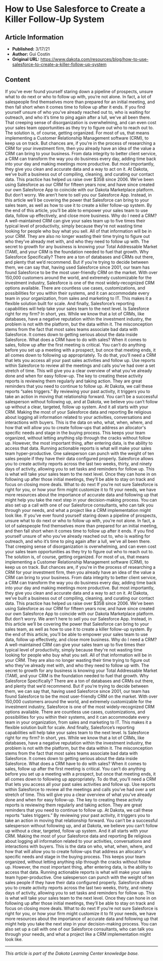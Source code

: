 # How to Use Salesforce to Create a Killer Follow-Up System

## Article Information
- **Published:** 3/17/21
- **Author:** Gui Costin
- **Original URL:** https://www.dakota.com/resources/blog/how-to-use-salesforce-to-create-a-killer-follow-up-system

## Content

If you’ve ever found yourself staring down a pipeline of prospects, unsure what to do next or who to follow up with, you’re not alone. In fact, a lot of salespeople find themselves more than prepared for an initial meeting, and then fall short when it comes time to follow up after it ends. If you find yourself unsure of who you’ve already reached out to, who is waiting for outreach, and who it’s time to ping again after a lull, we've all been there. That creeping sense of disorganization is overwhelming, and can even cost your sales team opportunities as they try to figure out who to reach out to. The solution is, of course, getting organized. For most of us, that means implementing a Customer Relationship Management software (CRM), to keep us on track. But chances are, if you're in the process of researching a CRM for your investment firm, then you already have an idea of the value a CRM can bring to your business. From data integrity to better client service, a CRM can transform the way you do business every day, adding time back into your day and making meetings more productive. But most importantly, they give you clean and accurate data and a way to act on it. At Dakota, we’ve built a business out of compiling, cleaning, and curating our contact data. This practice has helped us raise over $35B since 2006. We’ve been using Salesforce as our CRM for fifteen years now, and have since created our own Salesforce App to coincide with our Dakota Marketplace platform. But don’t worry. We aren’t here to sell you our Salesforce App. Instead, in this article we’ll be covering the power that Salesforce can bring to your sales team, as well as how to use it to create a killer follow-up system. By the end of this article, you’ll be able to empower your sales team to use data, follow up effectively, and close more business. Why do I need a CRM? A well-maintained CRM can give your sales team up to five times their typical level of productivity, simply because they're not wasting time looking for people who buy what you sell. All of that information will be in your CRM. They are also no longer wasting their time trying to figure out who they’ve already met with, and who they need to follow up with. The secret to growth for any business is knowing your Total Addressable Market (TAM), and your CRM is the foundation needed to fuel that growth. Why Salesforce Specifically? There are a ton of databases and CRMs out there, and plenty that we’d recommend. But if you’re trying to decide between them, we can say that, having used Salesforce since 2001, our team has found Salesforce to be the most user-friendly CRM on the market. With over 150,000 customers around the world, and extremely customizable for the investment industry, Salesforce is one of the most widely-recognized CRM options available. There are countless use cases, customizations, and possibilities for you within their systems, and it can accommodate every team in your organization, from sales and marketing to IT. This makes it a flexible solution built for scale. And finally, Salesforce’s reporting capabilities will help take your sales team to the next level. Is Salesforce right for my firm? In short, yes. While we know that a lot of CRMs, like databases, have a negative reputation within the investment industry, the problem is not with the platform, but the data within it. The misconception stems from the fact that most sales teams associate bad data with Salesforce. It comes down to getting serious about the data inside Salesforce. What does a CRM have to do with sales? When it comes to sales, follow up after the first meeting is critical. You can’t do anything before you set up a meeting with a prospect, but once that meeting ends, it all comes down to following up appropriately. To do that, you’ll need a CRM that lets you access all your past sales activities and follow up. Use reports within Salesforce to review all the meetings and calls you’ve had over a set stretch of time. This will give you a clear overview of what you’ve already done and when for easy follow-up. The key to creating these activity reports is reviewing them regularly and taking action. They are great reminders that you need to continue to follow up. At Dakota, we call these reports “sales triggers.” By reviewing your past activity, it triggers you to take an action in moving that relationship forward. You can’t be a successful salesperson without following up, and at Dakota, we believe you can’t follow up without a clear, targeted, follow up system. And it all starts with your CRM. Making the most of your Salesforce data and reporting Be religious about logging all information related to your activities, conversations and interactions with buyers. This is the data on who, what, when, where, and how that will allow you to create follow-ups that address an allocator's specific needs and stage in the buying process. This keeps your team organized, without letting anything slip through the cracks without follow up. However, the most important thing, after entering data, is the ability to access that data. Running actionable reports is what will make your sales team hyper-productive. One salesperson can punch with the weight of ten sales people if they have their data configured properly. Salesforce allows you to create activity reports across the last two weeks, thirty, and ninety days of activity, allowing you to set tasks and reminders for follow up. This is what will take your sales team to the next level. Once they can hone in on following up after those initial meetings, they’ll be able to stay on track and focus on closing more deals. What to do next If you’re not sure Salesforce is right for you, or how your firm might customize it to fit your needs, we have more resources about the importance of accurate data and following up that might help you take the next step in your decision-making process. You can also set up a call with one of our Salesforce consultants, who can talk you through your needs, and what a project like a CRM implementation might look like. If you’ve ever found yourself staring down a pipeline of prospects, unsure what to do next or who to follow up with, you’re not alone. In fact, a lot of salespeople find themselves more than prepared for an initial meeting, and then fall short when it comes time to follow up after it ends. If you find yourself unsure of who you’ve already reached out to, who is waiting for outreach, and who it’s time to ping again after a lull, we've all been there. That creeping sense of disorganization is overwhelming, and can even cost your sales team opportunities as they try to figure out who to reach out to. The solution is, of course, getting organized. For most of us, that means implementing a Customer Relationship Management software (CRM), to keep us on track. But chances are, if you're in the process of researching a CRM for your investment firm, then you already have an idea of the value a CRM can bring to your business. From data integrity to better client service, a CRM can transform the way you do business every day, adding time back into your day and making meetings more productive. But most importantly, they give you clean and accurate data and a way to act on it. At Dakota, we’ve built a business out of compiling, cleaning, and curating our contact data. This practice has helped us raise over $35B since 2006. We’ve been using Salesforce as our CRM for fifteen years now, and have since created our own Salesforce App to coincide with our Dakota Marketplace platform. But don’t worry. We aren’t here to sell you our Salesforce App. Instead, in this article we’ll be covering the power that Salesforce can bring to your sales team, as well as how to use it to create a killer follow-up system. By the end of this article, you’ll be able to empower your sales team to use data, follow up effectively, and close more business. Why do I need a CRM? A well-maintained CRM can give your sales team up to five times their typical level of productivity, simply because they're not wasting time looking for people who buy what you sell. All of that information will be in your CRM. They are also no longer wasting their time trying to figure out who they’ve already met with, and who they need to follow up with. The secret to growth for any business is knowing your Total Addressable Market (TAM), and your CRM is the foundation needed to fuel that growth. Why Salesforce Specifically? There are a ton of databases and CRMs out there, and plenty that we’d recommend. But if you’re trying to decide between them, we can say that, having used Salesforce since 2001, our team has found Salesforce to be the most user-friendly CRM on the market. With over 150,000 customers around the world, and extremely customizable for the investment industry, Salesforce is one of the most widely-recognized CRM options available. There are countless use cases, customizations, and possibilities for you within their systems, and it can accommodate every team in your organization, from sales and marketing to IT. This makes it a flexible solution built for scale. And finally, Salesforce’s reporting capabilities will help take your sales team to the next level. Is Salesforce right for my firm? In short, yes. While we know that a lot of CRMs, like databases, have a negative reputation within the investment industry, the problem is not with the platform, but the data within it. The misconception stems from the fact that most sales teams associate bad data with Salesforce. It comes down to getting serious about the data inside Salesforce. What does a CRM have to do with sales? When it comes to sales, follow up after the first meeting is critical. You can’t do anything before you set up a meeting with a prospect, but once that meeting ends, it all comes down to following up appropriately. To do that, you’ll need a CRM that lets you access all your past sales activities and follow up. Use reports within Salesforce to review all the meetings and calls you’ve had over a set stretch of time. This will give you a clear overview of what you’ve already done and when for easy follow-up. The key to creating these activity reports is reviewing them regularly and taking action. They are great reminders that you need to continue to follow up. At Dakota, we call these reports “sales triggers.” By reviewing your past activity, it triggers you to take an action in moving that relationship forward. You can’t be a successful salesperson without following up, and at Dakota, we believe you can’t follow up without a clear, targeted, follow up system. And it all starts with your CRM. Making the most of your Salesforce data and reporting Be religious about logging all information related to your activities, conversations and interactions with buyers. This is the data on who, what, when, where, and how that will allow you to create follow-ups that address an allocator's specific needs and stage in the buying process. This keeps your team organized, without letting anything slip through the cracks without follow up. However, the most important thing, after entering data, is the ability to access that data. Running actionable reports is what will make your sales team hyper-productive. One salesperson can punch with the weight of ten sales people if they have their data configured properly. Salesforce allows you to create activity reports across the last two weeks, thirty, and ninety days of activity, allowing you to set tasks and reminders for follow up. This is what will take your sales team to the next level. Once they can hone in on following up after those initial meetings, they’ll be able to stay on track and focus on closing more deals. What to do next If you’re not sure Salesforce is right for you, or how your firm might customize it to fit your needs, we have more resources about the importance of accurate data and following up that might help you take the next step in your decision-making process. You can also set up a call with one of our Salesforce consultants, who can talk you through your needs, and what a project like a CRM implementation might look like.

---

*This article is part of the Dakota Learning Center knowledge base.*